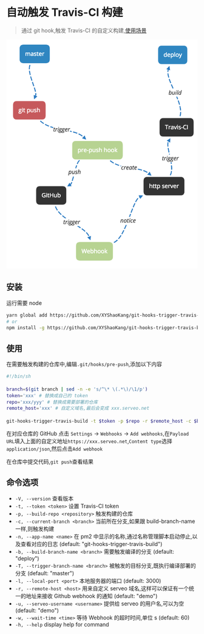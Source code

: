 # 自动触发 Travis-CI 构建

> 通过 git hook,触发 Travis-CI 的自定义构建,[使用场景](./git-hooks-trigger-travis-build.md)

![git-hooks-trigger-travis-build](https://github.com/XYShaoKang/git-hooks-trigger-travis-build/raw/resources/images/git-hooks-trigger-travis-build.png)

## 安装

运行需要 node

```sh
yarn global add https://github.com/XYShaoKang/git-hooks-trigger-travis-build
# or
npm install -g https://github.com/XYShaoKang/git-hooks-trigger-travis-build
```

## 使用

在需要触发构建的仓库中,编辑`.git/hooks/pre-push`,添加以下内容

```sh
#!/bin/sh

branch=$(git branch | sed -n -e 's/^\* \(.*\)/\1/p')
token='xxx' # 替换成自己的 token
repo='xxx/yyy' # 替换成需要部署的仓库
remote_host='xxx' # 自定义域名,最后会变成 xxx.serveo.net

git-hooks-trigger-travis-build -t $token -p $repo -r $remote_host -c $branch
```

在对应仓库的 GitHub 点击 `Settings` -> `Webhooks` -> `Add webhooks`,在`Payload URL`填入上面的自定义地址`https://xxx.serveo.net`,`Content type`选择`application/json`,然后点击`Add webhook`

在仓库中提交代码,`git push`查看结果

## 命令选项

- `-V, --version` 查看版本
- `-t, --token <token>` 设置 Travis-CI token
- `-p, --build-repo <repository>` 触发构建的仓库
- `-c, --current-branch <branch>` 当前所在分支,如果跟 build-branch-name 一样,则触发构建
- `-n, --app-name <name>` 在 pm2 中显示的名称,通过名称管理脚本启动停止,以及查看对应的日志 (default: "git-hooks-trigger-travis-build")
- `-b, --build-branch-name <branch>` 需要触发编译的分支 (default: "deploy")
- `-T, --trigger-branch-name <branch>` 被触发的目标分支,既执行编译部署的分支 (default: "master")
- `-l, --local-port <port>` 本地服务器的端口 (default: 3000)
- `-r, --remote-host <host>` 用来自定义 serveo 域名,这样可以保证有一个统一的地址来接收 Github webhook 的通知 (default: "demo")
- `-u, --serveo-username <username>` 提供给 serveo 的用户名,可以为空 (default: "demo")
- `-w, --wait-time <time>` 等待 Webhook 的超时时间,单位 s (default: 60)
- `-h, --help` display help for command
